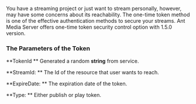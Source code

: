 You have a streaming project or just want to stream personally, however, may have some concerns about its reachability. The one-time token method is one of the effective authentication methods to secure your streams. Ant Media Server offers one-time token security control option with 1.5.0 version.

### The Parameters of the Token

**TokenId ** Generated a random **string** from service.

**StreamId: ** The Id of the resource that user wants to reach.

**ExpireDate: ** The expiration date of the token.

**Type: ** Either publish or play token.